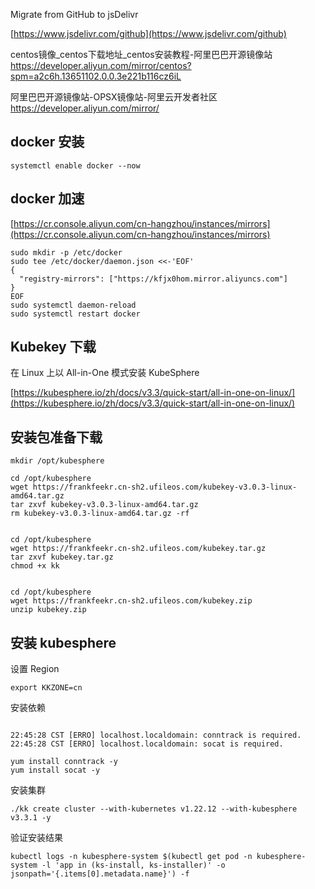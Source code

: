 Migrate from GitHub to jsDelivr

[https://www.jsdelivr.com/github](https://www.jsdelivr.com/github)





centos镜像_centos下载地址_centos安装教程-阿里巴巴开源镜像站
https://developer.aliyun.com/mirror/centos?spm=a2c6h.13651102.0.0.3e221b116cz6iL

阿里巴巴开源镜像站-OPSX镜像站-阿里云开发者社区
https://developer.aliyun.com/mirror/





## docker 安装

```shell
systemctl enable docker --now
```



## docker 加速

[https://cr.console.aliyun.com/cn-hangzhou/instances/mirrors](https://cr.console.aliyun.com/cn-hangzhou/instances/mirrors)

```shell
sudo mkdir -p /etc/docker
sudo tee /etc/docker/daemon.json <<-'EOF'
{
  "registry-mirrors": ["https://kfjx0hom.mirror.aliyuncs.com"]
}
EOF
sudo systemctl daemon-reload
sudo systemctl restart docker
```



## Kubekey 下载

在 Linux 上以 All-in-One 模式安装 KubeSphere

[https://kubesphere.io/zh/docs/v3.3/quick-start/all-in-one-on-linux/](https://kubesphere.io/zh/docs/v3.3/quick-start/all-in-one-on-linux/)




## 安装包准备下载

```shell
mkdir /opt/kubesphere

cd /opt/kubesphere
wget https://frankfeekr.cn-sh2.ufileos.com/kubekey-v3.0.3-linux-amd64.tar.gz
tar zxvf kubekey-v3.0.3-linux-amd64.tar.gz
rm kubekey-v3.0.3-linux-amd64.tar.gz -rf


cd /opt/kubesphere
wget https://frankfeekr.cn-sh2.ufileos.com/kubekey.tar.gz
tar zxvf kubekey.tar.gz
chmod +x kk


cd /opt/kubesphere
wget https://frankfeekr.cn-sh2.ufileos.com/kubekey.zip
unzip kubekey.zip
```

## 安装 kubesphere

设置 Region

```
export KKZONE=cn
```

安装依赖

```

22:45:28 CST [ERRO] localhost.localdomain: conntrack is required.
22:45:28 CST [ERRO] localhost.localdomain: socat is required.

yum install conntrack -y
yum install socat -y
```





安装集群

```shell
./kk create cluster --with-kubernetes v1.22.12 --with-kubesphere v3.3.1 -y
```

验证安装结果

```shell
kubectl logs -n kubesphere-system $(kubectl get pod -n kubesphere-system -l 'app in (ks-install, ks-installer)' -o jsonpath='{.items[0].metadata.name}') -f
```

